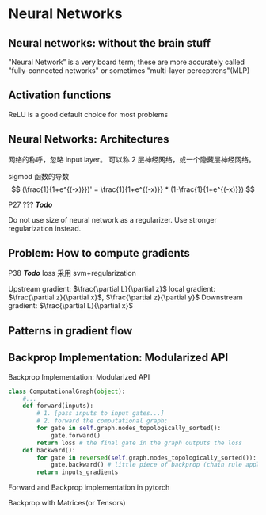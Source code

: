 # Neural Networks

## Neural networks: without the brain stuff

"Neural Network" is a very board term; these are more accurately called
"fully-connected networks" or sometimes "multi-layer perceptrons"(MLP)

## Activation functions

ReLU is a good default choice for most problems

## Neural Networks: Architectures

网络的称呼，忽略 input layer。
可以称 2 层神经网络，或一个隐藏层神经网络。

sigmod 函数的导数
$$ (\frac{1}{1+e^{(-x)}})' = \frac{1}{1+e^{(-x)}} * (1-\frac{1}{1+e^{(-x)}}) $$

P27 ???
***Todo***

Do not use size of neural network as a regularizer. Use stronger regularization instead.

## Problem: How to compute gradients

P38
***Todo***
loss 采用 svm+regularization

Upstream gradient:
$\frac{\partial L}{\partial z}$
local gradient:
$\frac{\partial z}{\partial x}$, $\frac{\partial z}{\partial y}$
Downstream gradient:
$\frac{\partial L}{\partial x}$

## Patterns in gradient flow

## Backprop Implementation: Modularized API

Backprop Implementation: Modularized API

```python
class ComputationalGraph(object):
    #...
    def forward(inputs):
        # 1. [pass inputs to input gates...]
        # 2. forward the computational graph:  
        for gate in self.graph.nodes_topologically_sorted():
            gate.forward()
        return loss # the final gate in the graph outputs the loss
    def backward():
        for gate in reversed(self.graph.nodes_topologically_sorted()):
            gate.backward() # little piece of backprop (chain rule applied)
        return inputs_gradients
```

Forward and Backprop implementation in pytorch  

Backprop with Matrices(or Tensors)


